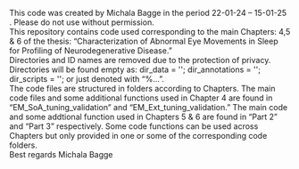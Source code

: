 This code was created by Michala Bagge in the period 22-01-24 – 15-01-25 . Please do not use without permission.
\
This repository contains code used corresponding to the main Chapters: 4,5 & 6 of the thesis: 
“Characterization of Abnormal Eye Movements in Sleep for Profiling of Neurodegenerative Disease.”
\
Directories and ID names are removed due to the protection of privacy. Directories will be found empty as: 
dir_data = ''; dir_annotations = ''; dir_scripts = ''; or just denoted with “%...”.
\
The code files are structured in folders according to Chapters. 
The main code files and some additional functions used in Chapter 4 are found in “EM_SoA_tuning_validation” and “EM_Ext_tuning_validation.” 
The main code and some addtional function used in Chapters 5 & 6 are found in “Part 2” and “Part 3” respectively. 
Some code functions can be used across Chapters but only provided in one or some of the corresponding code folders.
\
Best regards
Michala Bagge
